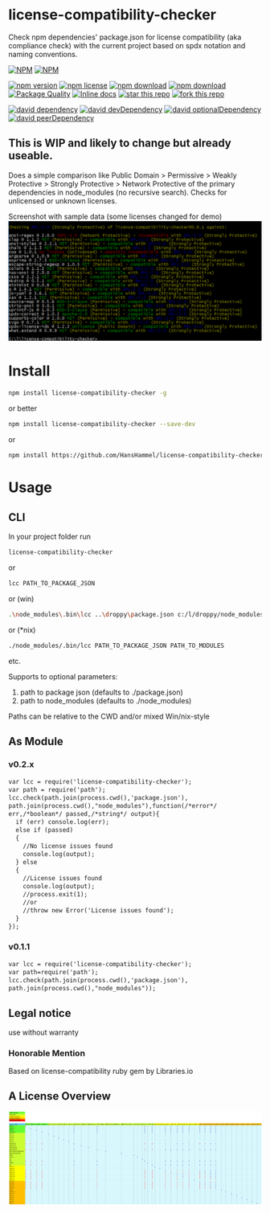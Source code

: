 # license-compatibility-checker
Check npm dependencies' package.json for license compatibility (aka compliance check) with the current project based on spdx notation and naming conventions.

[![NPM](https://nodei.co/npm/license-compatibility-checker.png?downloads=true&downloadRank=true&stars=true)](https://nodei.co/npm/license-compatibility-checker/) 
[![NPM](https://nodei.co/npm-dl/license-compatibility-checker.png?months=9&height=3)](https://nodei.co/npm/license-compatibility-checker/)

[![npm version](https://img.shields.io/npm/v/license-compatibility-checker.svg)](https://www.npmjs.com/package/license-compatibility-checker)
[![npm license](https://img.shields.io/npm/l/license-compatibility-checker.svg)](https://www.npmjs.com/package/license-compatibility-checker)
[![npm download](https://img.shields.io/npm/dm/license-compatibility-checker.svg)](https://www.npmjs.com/package/license-compatibility-checker)
[![npm download](https://img.shields.io/npm/dt/license-compatibility-checker.svg)](https://www.npmjs.com/package/license-compatibility-checker)
[![Package Quality](http://npm.packagequality.com/shield/license-compatibility-checker.svg)](http://packagequality.com/#?package=license-compatibility-checker)
[![Inline docs](http://inch-ci.org/github/HansHammel/license-compatibility-checker.svg?branch=master)](http://inch-ci.org/github/HansHammel/license-compatibility-checker)
[![star this repo](http://githubbadges.com/star.svg?user=HansHammel&repo=license-compatibility-checker&style=flat&color=fff&background=007ec6)](https://github.com/HansHammel/license-compatibility-checker)
[![fork this repo](http://githubbadges.com/fork.svg?user=HansHammel&repo=license-compatibility-checker&style=flat&color=fff&background=007ec6)](https://github.com/HansHammel/license-compatibility-checker/fork)

[![david dependency](https://img.shields.io/david/HansHammel/license-compatibility-checker.svg)](https://david-dm.org/HansHammel/license-compatibility-checker)
[![david devDependency](https://img.shields.io/david/dev/HansHammel/license-compatibility-checker.svg)](https://david-dm.org/HansHammel/license-compatibility-checker)
[![david optionalDependency](https://img.shields.io/david/optional/HansHammel/license-compatibility-checker.svg)](https://david-dm.org/HansHammel/license-compatibility-checker)
[![david peerDependency](https://img.shields.io/david/peer/HansHammel/license-compatibility-checker.svg)](https://david-dm.org/HansHammel/license-compatibility-checker)

## This is WIP and likely to change but already useable.
Does a simple comparison like Public Domain > Permissive > Weakly Protective > Strongly Protective > Network Protective of the primary dependencies in node_modules (no recursive search).
Checks for unlicensed or unknown licenses.

Screenshot with sample data (some licenses changed for demo)
[![Screenshot](screenshots/screen.png)](screenshots/screen.png)

# Install

```sh
npm install license-compatibility-checker -g
```

or better

```sh
npm install license-compatibility-checker --save-dev
```

or

```sh
npm install https://github.com/HansHammel/license-compatibility-checker.git --save-dev
```

# Usage

## CLI

In your project folder run

```bash
license-compatibility-checker
```
	
or

```bash
lcc PATH_TO_PACKAGE_JSON
```
	
or (win)

```bash
.\node_modules\.bin\lcc ..\droppy\package.json c:/l/droppy/node_modules
```

or (*nix)

```bash
./node_modules/.bin/lcc PATH_TO_PACKAGE_JSON PATH_TO_MODULES
```

etc.

Supports to optional parameters: 
1. path to package json (defaults to ./package.json)
2. path to node_modules (defaults to ./node_modules)

Paths can be relative to the CWD and/or mixed Win/nix-style 

## As Module

### v0.2.x

```node
var lcc = require('license-compatibility-checker');
var path = require('path');
lcc.check(path.join(process.cwd(),'package.json'), path.join(process.cwd(),"node_modules"),function(/*error*/ err,/*boolean*/ passed,/*string*/ output){
  if (err) console.log(err);
  else if (passed)
  {
	//No license issues found
	console.log(output);
  } else
  { 
	//License issues found 
	console.log(output);
	//process.exit(1);
	//or
	//throw new Error('License issues found');
  }  
});
```

### v0.1.1

```node
var lcc = require('license-compatibility-checker');
var path=require('path');
lcc.check(path.join(process.cwd(),'package.json'), path.join(process.cwd(),"node_modules"));
```

## Legal notice
 
 use without warranty
 
### Honorable Mention
Based on license-compatibility ruby gem by Libraries.io


## A License Overview

[![Licences](licenses.png)](licenses.svg)